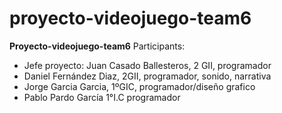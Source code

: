 # proyecto-videojuego-team6
**Proyecto-videojuego-team6**
Participants:
* Jefe proyecto: Juan Casado Ballesteros, 2 GII, programador
* Daniel Fernández Diaz, 2GII, programador, sonido, narrativa
* Jorge Garcia Garcia, 1ºGIC, programador/diseño grafico
* Pablo Pardo García 1°I.C programador
